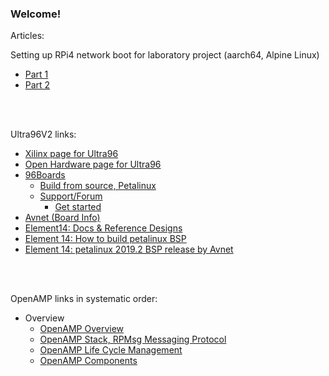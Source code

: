 ### Welcome!


Articles:

Setting up RPi4 network boot for laboratory project
(aarch64, Alpine Linux)

* [Part 1](https://github.com/malus-brandywine/malus-brandywine/blob/master/Articles/RPi-netboot/rpi4-netboot-aarch64-alpine-part1.md)
* [Part 2](https://github.com/malus-brandywine/malus-brandywine/blob/master/Articles/RPi-netboot/rpi4-netboot-aarch64-alpine-part2.md)


</br>
</br>


Ultra96V2 links:
- [Xilinx page for Ultra96](https://www.xilinx.com/products/boards-and-kits/1-vad4rl.html)
- [Open Hardware page for Ultra96](https://ohwr.org/project/soc-course/wikis/Avnet-Ultra96-V2)
- [96Boards](https://www.96boards.org/product/ultra96)
    - [Build from source, Petalinux](https://www.96boards.org/documentation/consumer/ultra96/ultra96-v2/build/peta-linux.md.html)
    - [Support/Forum](https://discuss.96boards.org/c/products/ultra96/29)
        - [Get started](https://discuss.96boards.org/t/best-way-to-get-started-with-ultra96v2-and-petalinux/9483)
- [Avnet (Board Info)](https://www.avnet.com/wps/portal/us/products/new-product-introductions/npi/aes-ultra96-v2/)
- [Element14: Docs & Reference Designs](https://www.element14.com/community/docs/DOC-95649)
- [Element 14: How to build petalinux BSP](https://www.element14.com/community/groups/fpga-group/blog/2020/05/01/petalinux-git-howto)
- [Element 14: petalinux 2019.2 BSP release by Avnet](https://www.element14.com/community/groups/fpga-group/blog/2020/02/24/new-petalinux-20192-bsp-for-ultra96-v2)


</br>
</br>

OpenAMP links in systematic order:
- Overview
    - [OpenAMP Overview](https://github.com/OpenAMP/open-amp/wiki/OpenAMP-Overview)
    - [OpenAMP Stack, RPMsg Messaging Protocol](https://github.com/OpenAMP/open-amp/wiki/RPMsg-Messaging-Protocol)
    - [OpenAMP Life Cycle Management](https://github.com/OpenAMP/open-amp/wiki/OpenAMP-Life-Cycle-Management)
    - [OpenAMP Components](https://github.com/OpenAMP/open-amp/wiki/OpenAMP-Components-and-Capabilities)



